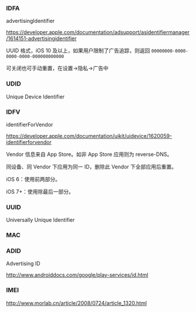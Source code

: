 ### IDFA

advertisingIdentifier

https://developer.apple.com/documentation/adsupport/asidentifiermanager/1614151-advertisingidentifier

UUID 格式，iOS 10 及以上，如果用户限制了广告追踪，则返回 `00000000-0000-0000-0000-000000000000`

可关闭也可手动重置，在设置->隐私->广告中

### UDID

Unique Device Identifier

### IDFV

identifierForVendor

https://developer.apple.com/documentation/uikit/uidevice/1620059-identifierforvendor

Vendor 信息来自 App Store。如非 App Store 应用则为 reverse-DNS。

同设备、同 Vendor 下应用为同一 ID，删除此 Vendor 下全部应用后重置。

iOS 6：使用前两部分。

iOS 7+：使用除最后一部分。

### UUID

Universally Unique Identifier

### MAC

### ADID

Advertising ID

http://www.androiddocs.com/google/play-services/id.html

### IMEI

http://www.morlab.cn/article/2008/0724/article_1320.html